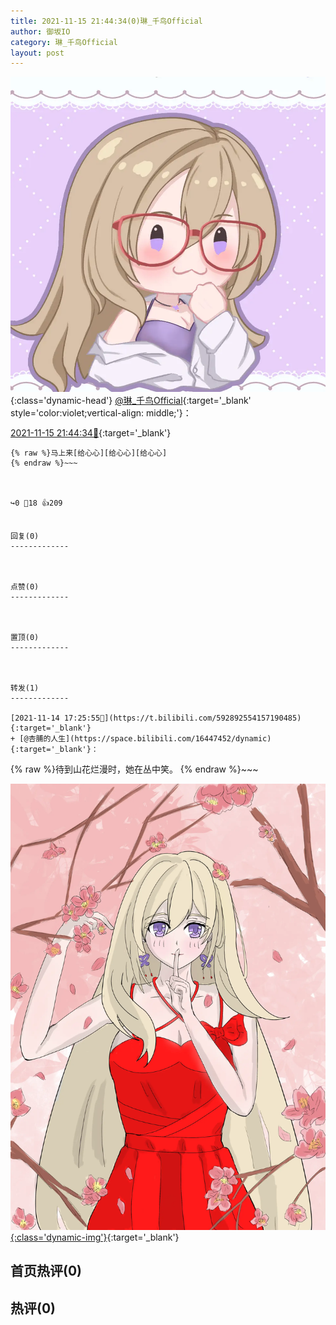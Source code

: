 ```yaml
---
title: 2021-11-15 21:44:34(0)琳_千鸟Official
author: 御坂IO
category: 琳_千鸟Official
layout: post
---
```


![img](/images/c0a88f85ebd0d056f37b114e0748e69556c8b488.jpg){:class='dynamic-head'}
[@琳_千鸟Official](https://space.bilibili.com/1620923329/dynamic){:target='_blank' style='color:violet;vertical-align: middle;'}：

[2021-11-15 21:44:34🔗](https://t.bilibili.com/593330292929107761){:target='_blank'}

~~~
{% raw %}马上来[给心心][给心心][给心心]
{% endraw %}~~~



↪️0 💬18 👍209


回复(0)
-------------



点赞(0)
-------------



置顶(0)
-------------



转发(1)
-------------

[2021-11-14 17:25:55🔗](https://t.bilibili.com/592892554157190485){:target='_blank'}
+ [@杏脯的人生](https://space.bilibili.com/16447452/dynamic){:target='_blank'}：
~~~
{% raw %}待到山花烂漫时，她在丛中笑。
{% endraw %}~~~


[![img](/images/669b825f76de59b6d5b8f59d8c180012df458078.png){:class='dynamic-img'}](/images/669b825f76de59b6d5b8f59d8c180012df458078.png){:target='_blank'}




首页热评(0)
-------------



热评(0)
-------------



